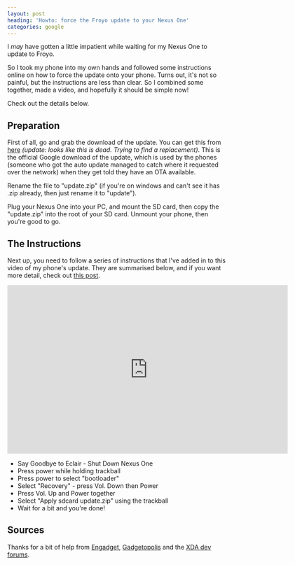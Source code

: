 ```yaml
---
layout: post
heading: 'Howto: force the Froyo update to your Nexus One'
categories: google
---
```


I *may* have gotten a little impatient while waiting for my Nexus One to update to Froyo.

So I took my phone into my own hands and followed some instructions online on how to force the update onto your phone. Turns out, it's not so painful, but the instructions are less than clear. So I combined some together, made a video, and hopefully it should be simple now!

Check out the details below.

## Preparation

First of all, go and grab the download of the update. You can get this from [here](https://android.clients.google.com/packages/passion/signed-passion-FRF50-from-ERE27.1e519a24.zip) *(update: looks like this is dead. Trying to find a replacement)*. This is the official Google download of the update, which is used by the phones (someone who got the auto update managed to catch where it requested over the network) when they get told they have an OTA available.

Rename the file to "update.zip" (if you're on windows and can't see it has .zip already, then just rename it to "update").

Plug your Nexus One into your PC, and mount the SD card, then copy the "update.zip" into the root of your SD card. Unmount your phone, then you're good to go.

## The Instructions

Next up, you need to follow a series of instructions that I've added in to this video of my phone's update. They are summarised below, and if you want more detail, check out [this post](http://www.gadgetopolis.com/posts/7733).

<span class="youtube"><iframe title="YouTube video player" class="youtube-player" type="text/html" width="640" height="385" src="http://www.youtube.com/embed/-944-pZx8xk?wmode=transparent&amp;fs=1&amp;hl=…=1&amp;iv_load_policy=3&amp;showsearch=0&amp;rel=0&amp;theme=dark&amp;hd=1" frameborder="0" allowfullscreen=""> </iframe></span>

* Say Goodbye to Eclair - Shut Down Nexus One
* Press power while holding trackball
* Press power to select "bootloader"
* Select "Recovery" - press Vol. Down then Power
* Press Vol. Up and Power together
* Select "Apply sdcard update.zip" using the trackball
* Wait for a bit and you're done!

## Sources

Thanks for a bit of help from [Engadget](http://www.engadget.com/2010/05/22/android-2-2-froyo-manual-update-found-now-available-for-non-roo/), [Gadgetopolis](http://www.gadgetopolis.com/posts/7733) and the [XDA dev forums](http://forum.xda-developers.com/showthread.php?t=686560). 
